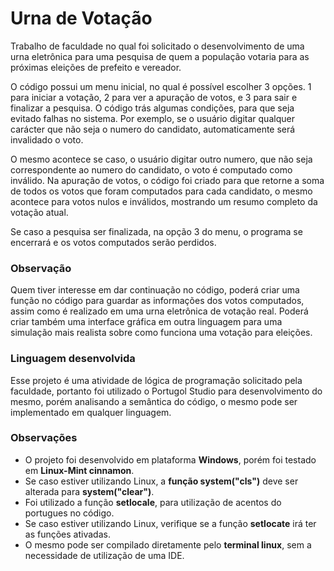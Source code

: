 # Urna de Votação
Trabalho de faculdade no qual foi solicitado o desenvolvimento de uma urna eletrônica para uma pesquisa de quem a população votaria para as próximas eleições de prefeito e vereador. 

O código possui um menu inicial, no qual é possível escolher 3 opções. 1 para iniciar a votação, 2 para ver a apuração de votos, e 3 para sair e finalizar a pesquisa.
O código trás algumas condições, para que seja evitado falhas no sistema. Por exemplo, se o usuário digitar qualquer carácter que não seja o numero do candidato, automaticamente será invalidado o voto.

O mesmo acontece se caso, o usuário digitar outro numero, que não seja correspondente ao numero do candidato, o voto é computado como inválido.
Na apuração de votos, o código foi criado para que retorne a soma de todos os votos que foram computados para cada candidato, o mesmo acontece para votos nulos e inválidos, mostrando um resumo completo da votação atual.

Se caso a pesquisa ser finalizada, na opção 3 do menu, o programa se encerrará e os votos computados serão perdidos.

### Observação
Quem tiver interesse em dar continuação no código, poderá criar uma função no código para guardar as informações dos votos computados, assim como é realizado em uma urna eletrônica de votação real. 
Poderá criar também uma interface gráfica em outra linguagem para uma simulação mais realista sobre como funciona uma votação para eleições.

### Linguagem desenvolvida
Esse projeto é uma atividade de lógica de programação solicitado pela faculdade, portanto foi utilizado o Portugol Studio para desenvolvimento do mesmo, porém analisando a semântica do código, o mesmo pode ser implementado em qualquer linguagem.

### Observações
- O projeto foi desenvolvido em plataforma **Windows**, porém foi testado em **Linux-Mint cinnamon**.
- Se caso estiver utilizando Linux, a **função system("cls")** deve ser alterada para **system("clear")**.
- Foi utilizado a função **setlocale**, para utilização de acentos do portugues no código.
- Se caso estiver utilizando Linux, verifique se a função **setlocate** irá ter as funções ativadas.
- O mesmo pode ser compilado diretamente pelo **terminal linux**, sem a necessidade de utilização de uma IDE.
